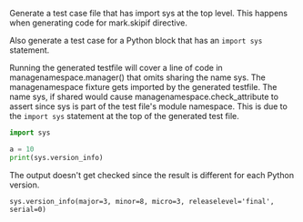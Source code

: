 Generate a test case file that has import sys
at the top level.  This happens when generating code
for mark.skipif directive.

Also generate a test case for a Python block that
has an `import sys` statement.

Running the generated testfile will cover a line of code in
managenamespace.manager() that omits sharing the name sys.
The managenamespace fixture gets imported by the generated
testfile.
The name sys, if shared would cause
managenamespace.check_attribute to assert since sys is
part of the test file's module namespace. This is due to
the `import sys` statement at the top of the
generated test file.

<!--phmdoctest-mark.skipif<3.8-->
<!--phmdoctest-share-names-->
```python
import sys

a = 10
print(sys.version_info)
```

The output doesn't get checked since the result
is different for each Python version.

<!--phmdoctest-skip-->
```
sys.version_info(major=3, minor=8, micro=3, releaselevel='final', serial=0)
```
